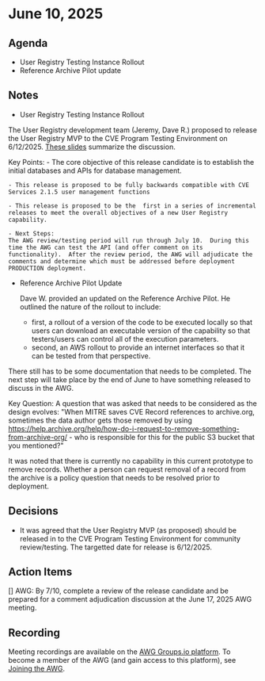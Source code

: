 # June 10, 2025

## Agenda
* User Registry Testing Instance Rollout
* Reference Archive Pilot update

## Notes

* User Registry Testing Instance Rollout
  
The User Registry development team (Jeremy, Dave R.) proposed to release the User Registry MVP to the CVE Program Testing Environment on 6/12/2025.  [These slides](https://github.com/CVEProject/automation-working-group/blob/master/meeting-notes/20250610User-registry-testing-release.pptx) summarize the discussion.

Key Points:
    - The core objective of this release candidate is to establish the initial databases and APIs for database management.
    
    - This release is proposed to be fully backwards compatible with CVE Services 2.1.5 user management functions
    
    - This release is proposed to be the  first in a series of incremental releases to meet the overall objectives of a new User Registry capability.
    
    - Next Steps:  
    The AWG review/testing period will run through July 10.  During this time the AWG can test the API (and offer comment on its functionality).  After the review period, the AWG will adjudicate the comments and determine which must be addressed before deployment PRODUCTION deployment.

* Reference Archive Pilot Update

  Dave W. provided an updated on the Reference Archive Pilot.  He outlined the nature of the rollout to include:
  - first, a rollout of a version of the code to be executed locally so that users can download an executable version of the capability so that testers/users can control all of the execution parameters.
  - second, an AWS rollout to provide an internet interfaces so that it can be tested from that perspective.

 There still has to be some documentation that needs to be completed.  The next step will take place by the end of June to have something released to discuss in the AWG.

 Key Question:
A question that was asked that needs to be considered as the design evolves:
"When MITRE saves CVE Record references to archive.org, sometimes the data author gets those removed by using https://help.archive.org/help/how-do-i-request-to-remove-something-from-archive-org/ - who is responsible for this for the public S3 bucket that you mentioned?"

It was noted that there is currently no capability in this current prototype to remove records.   Whether a person can request removal of a record from the archive is a policy question that needs to be resolved prior to deployment.  

## Decisions

* It was agreed that the User Registry MVP (as proposed) should be released in to the CVE Program Testing Environment for community review/testing.  The targetted date for release is 6/12/2025. 

## Action Items

[] AWG:  By 7/10, complete a review of the release candidate and be prepared for a comment adjudication discussion at the June 17, 2025 AWG meeting. 

## Recording

Meeting recordings are available on the [AWG Groups.io platform](https://cve-cwe-programs.groups.io/g/AWG/files/MeetingRecordings).
To become a member of the AWG (and gain access to this platform), see [Joining the AWG](https://github.com/CVEProject/automation-working-group?tab=readme-ov-file#joining-the-awg).
